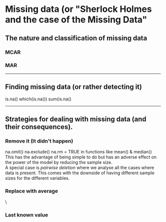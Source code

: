 # Missing data (or "Sherlock Holmes and the case of the Missing Data"   

## The nature and classification of missing data   
### MCAR   
### MAR   

<HR>

## Finding missing data (or rather detecting it)   
is.na()
which(is.na())
sum(is.na()
<HR>

## Strategies for dealing with missing data (and their consequences).   
### Remove it (It didn't happen)
na.omit()
na.exclude()
na.rm = TRUE in functions like mean() & median()    
This has the advantage of being simple to do but has an adverse effect 
on the power of the model by reducing the sample size.    
A special case is *pairwise deletion* where we analyse all the cases
where data is present. This comes with the downside of having different 
sample sizes for the different variables.   

### Replace with average   
\
### Last known value
